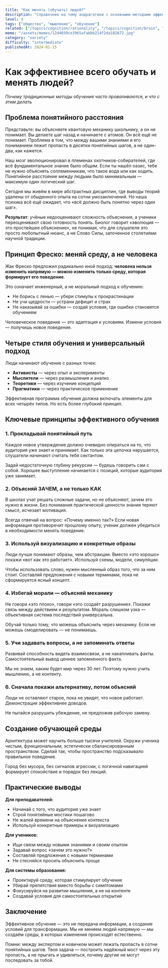 ```yaml
---
title: "Как менять (обучать) людей?"
description: "Справочник на тему андрагогики с основными методами эффективного обучения."
level: 4
tags: ["общество", "мышление", "обучение"]
related: ["/topics/cognition/rationality", "/topics/cognition/brain", "/topics/cognition/positive-transfer"]
meme: "/assets/memes/12d4659ce3965afabbb214f2da182672.jpg"
category: "society"
difficulty: "intermediate"
publishedAt: 2024-01-15
---
```



# Как эффективнее всего обучать и менять людей?

_Почему традиционные методы обучения часто проваливаются, и что с этим делать_

## Проблема понятийного расстояния

Представьте: вы объясняете квантовую механику школьнику, а он не понимает. Вы делаете шаг назад и начинаете с атомов. Он всё ещё не понимает. Проблема в том, что между вашими знаниями и его пониманием лежит пропасть в десятки понятийных шагов, а не один-два, как кажется.

Наш мозг эволюционировал в племенах охотников-собирателей, где всё фундаментальное знание было общим. Если ты нашёл оазис, тебе не нужно объяснять соплеменникам, что такое вода или как ходить. Понятийное расстояние между людьми было минимальным — максимум один логический шаг.

Сегодня мы живём в мире абстрактных дисциплин, где выводы теорий удалены от обыденного опыта на сотни умозаключений. Но наша психика всё ещё ожидает, что «всё должно быть понятно через один шаг».

**Результат**: учёные недооценивают сложность объяснения, а ученики переоценивают свою готовность понять. Биолог говорит «эволюция — это простейшее объяснение», не понимая, что для слушателя это просто любопытный нюанс, а не Слово Силы, заточенное столетиями научной традиции.

## Принцип Фреско: меняй среду, а не человека

Жак Фреско предложил радикально иной подход: **человека нельзя изменить напрямую — можно изменить только среду, которая формирует его поведение**.

Это означает инженерный, а не моральный подход к обучению:

- Не борись с ленью — убери стимулы к прокрастинации
- Не учи щедрости — устрани дефицит и страх
- Не наказывай за ошибки — создай условия, где ошибки становятся обучением

Человеческое поведение — это адаптация к условиям. Измени условия — получишь новое поведение.

## Четыре стиля обучения и универсальный подход

Люди начинают обучение с разных точек:

- **Активисты** — через опыт и эксперименты
- **Мыслители** — через размышления и анализ
- **Теоретики** — через изучение концепций
- **Прагматики** — через практическое применение

Эффективная программа обучения должна включать элементы для всех четырёх типов. Но есть более глубокий принцип.

## Ключевые принципы эффективного обучения

### 1. Прокладывай понятийный путь

Каждое новое утверждение должно очевидно опираться на то, что аудитория уже знает и принимает. Как только эта цепочка нарушается, слушатели начинают считать тебя сектантом.

Задай недостаточную глубину рекурсии — будешь говорить сам с собой. Хорошее выступление начинается с позиций, которые аудитория уже занимает.

### 2. Объясняй ЗАЧЕМ, а не только КАК

В школах учат решать сложные задачи, но не объясняют, зачем это нужно в жизни. Без понимания практической ценности знания теряют смысл, исчезает мотивация.

Всегда отвечай на вопрос: «Почему именно так?» Если новая информация противоречит прошлому опыту, ученик должен убедиться в необходимости менять поведение.

### 3. Используй визуализацию и конкретные образы

Люди лучше понимают образы, чем абстракции. Вместо «это хорошо» покажи «вот как это работает». Используй схемы, модели, симуляции.

Чтобы использовать слово, нужен мысленный образ того, что за ним стоит. Составляй предложения с новыми терминами, пока не сформируется ясный концепт.

### 4. Избегай морали — объясняй механику

Не говори «это плохо», говори «это создаёт разрушение». Покажи связь между действием и результатом. Мораль слишком узка — объективная система последствий универсальна.

Обучай только тому, что можешь объяснить через механику. Если не можешь смоделировать — не понимаешь.

### 5. Учи задавать вопросы, а не запоминать ответы

Развивай способность видеть взаимосвязи, а не накапливать факты. Самостоятельный вывод ценнее запомненного факта.

Мы не знаем, каким будет мир через 30 лет. Поэтому нужно учить мышлению, а не контенту.

### 6. Сначала покажи альтернативу, потом объясняй

Люди не оставляют старое, пока не увидят, что новое работает. Демонстрация эффективнее доводов.

Не пытайся разрушить убеждение, не предложив рабочую замену.

## Создание обучающей среды

Архитектура может научить больше тысячи учителей. Окружи ученика чистым, функциональным, эстетически сбалансированным пространством. Сделай так, чтобы пространство подсказывало правильное поведение.

Город без мусора, без сигналов агрессии, с логичной навигацией формирует спокойствие и порядок без лекций.

## Практические выводы

**Для преподавателей:**

- Начинай с того, что аудитория уже знает
- Строй понятийные мостики пошагово
- Не жалей времени на объяснение контекста
- Используй конкретные примеры и визуализацию

**Для учеников:**

- Ищи связи между новыми знаниями и своим опытом
- Задавай вопрос «зачем это нужно?»
- Составляй предложения с новыми терминами
- Не стесняйся просить объяснить проще

**Для системы образования:**

- Проектируй среду, которая стимулирует обучение
- Убирай препятствия вместо борьбы с симптомами
- Фокусируйся на развитии мышления, а не на контенте
- Создавай условия для самостоятельных открытий

## Заключение

Эффективное обучение — это не передача информации, а создание условий для трансформации. Мы не меняем людей напрямую — мы создаём среды, в которых изменения происходят естественно.

Помни: между экспертом и новичком может лежать пропасть в сотни понятийных шагов. Твоя задача — построить надёжный мост через эту пропасть, а не прыгать и удивляться, почему другие не могут последовать за тобой.
